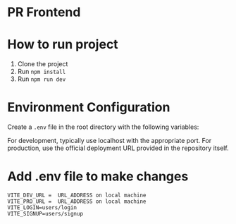 # PR Frontend

# How to run project

1. Clone the project
2. Run `npm install`
3. Run `npm run dev`

# Environment Configuration

Create a `.env` file in the root directory with the following variables:

For development, typically use localhost with the appropriate port.
For production, use the official deployment URL provided in the repository itself.

# Add .env file to make changes

```
VITE_DEV_URL =  URL_ADDRESS on local machine
VITE_PRO_URL =  URL_ADDRESS on local machine
VITE_LOGIN=users/login
VITE_SIGNUP=users/signup


```
